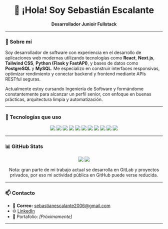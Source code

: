 <h1 align="center">👋 ¡Hola! Soy Sebastián Escalante</h1>
<p align="center">
  <strong>Desarrollador Junioir Fullstack</strong> 
</p>

---

### 🧠 Sobre mí

Soy desarrollador de software con experiencia en el desarrollo de aplicaciones web modernas utilizando tecnologías como **React**, **Next.js**, **Tailwind CSS**, **Python (Flask y FastAPI)**, y bases de datos como **PostgreSQL** y **MySQL**. Me especializo en construir interfaces responsivas, optimizar rendimiento y conectar backend y frontend mediante APIs RESTful seguras.

Actualmente estoy cursando Ingeniería de Software y formándome constantemente para alcanzar un perfil senior, con enfoque en buenas prácticas, arquitectura limpia y automatización.

---

### 🚀 Tecnologías que uso

<p align="center">
  <img src="https://img.shields.io/badge/-React-61DAFB?style=for-the-badge&logo=react&logoColor=white" />  
  <img src="https://img.shields.io/badge/-Next.js-000000?style=for-the-badge&logo=next.js&logoColor=white" />
  <img src="https://img.shields.io/badge/-TailwindCSS-06B6D4?style=for-the-badge&logo=tailwindcss&logoColor=white" />
  <img src="https://img.shields.io/badge/-TypeScript-3178C6?style=for-the-badge&logo=typescript&logoColor=white" />
  <img src="https://img.shields.io/badge/-Python-3776AB?style=for-the-badge&logo=python&logoColor=white" />
  <img src="https://img.shields.io/badge/-Flask-000000?style=for-the-badge&logo=flask&logoColor=white" />
  <img src="https://img.shields.io/badge/-FastAPI-009688?style=for-the-badge&logo=fastapi&logoColor=white" />
  <img src="https://img.shields.io/badge/-PostgreSQL-4169E1?style=for-the-badge&logo=postgresql&logoColor=white" />
  <img src="https://img.shields.io/badge/-MySQL-4479A1?style=for-the-badge&logo=mysql&logoColor=white" />
  <img src="https://img.shields.io/badge/-Docker-2496ED?style=for-the-badge&logo=docker&logoColor=white" />
  <img src="https://img.shields.io/badge/-Git-F05032?style=for-the-badge&logo=git&logoColor=white" />
</p>

---

### 📊 GitHub Stats

<p align="center">
  <img src="https://github-readme-stats.vercel.app/api?username=sebxsen&show_icons=true&theme=tokyonight" />
  <img src="https://github-readme-streak-stats.herokuapp.com?user=sebxsen&theme=tokyonight&hide_border=true" />
</p>
<p align="center">
   Nota: gran parte de mi trabajo actual se desarrolla en GitLab y proyectos privados, por eso mi actividad pública en GitHub puede verse reducida.
</p>



---

### 📫 Contacto

- 📧 **Correo:** sebastianescalante2006@gmail.com  
- 🌐 [LinkedIn](https://linkedin.com/in/sebastianescalante)  
- 💼 Portafolio: *[Próximamente]*

---

